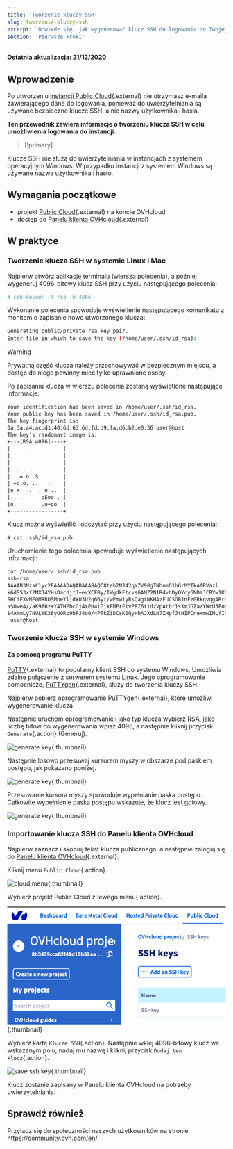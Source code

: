 ```yaml
---
title: 'Tworzenie kluczy SSH'
slug: tworzenie-kluczy-ssh
excerpt: 'Dowiedz się, jak wygenerować klucz SSH do logowania do Twojej instancji'
section: 'Pierwsze kroki'
---
```


**Ostatnia aktualizacja: 21/12/2020**

## Wprowadzenie

Po utworzeniu [instancji Public Cloud](https://www.ovh.pl/public-cloud/){.external} nie otrzymasz e-maila zawierającego dane do logowania, ponieważ do uwierzytelniania są używane bezpieczne klucze SSH, a nie nazwy użytkownika i hasła.

**Ten przewodnik zawiera informacje o tworzeniu klucza SSH w celu umożliwienia logowania do instancji.**

> [!primary]
>
Klucze SSH nie służą do uwierzytelniania w instancjach z systemem operacyjnym Windows. W przypadku instancji z systemem Windows są używane nazwa użytkownika i hasło.
>

## Wymagania początkowe

* projekt [Public Cloud](https://www.ovh.pl/public-cloud/){.external} na koncie OVHcloud
* dostęp do [Panelu klienta OVHcloud](https://www.ovh.com/auth/?action=gotomanager&from=https://www.ovh.pl/&ovhSubsidiary=pl){.external}

## W praktyce

### Tworzenie klucza SSH w systemie Linux i Mac

Najpierw otwórz aplikację terminalu (wiersza polecenia), a później wygeneruj 4096-bitowy klucz SSH przy użyciu następującego polecenia:

```sh
# ssh-keygen -t rsa -b 4096
```

Wykonanie polecenia spowoduje wyświetlenie następującego komunikatu z monitem o zapisanie nowo utworzonego klucza:

```sh
Generating public/private rsa key pair.
Enter file in which to save the key (/home/user/.ssh/id_rsa):
```

> [!warning]
>
> Prywatną część klucza należy przechowywać w bezpiecznym miejscu, a dostęp do niego powinny mieć tylko uprawnione osoby.
> 

Po zapisaniu klucza w wierszu polecenia zostaną wyświetlone następujące informacje:

```ssh
Your identification has been saved in /home/user/.ssh/id_rsa.
Your public key has been saved in /home/user/.ssh/id_rsa.pub.
The key fingerprint is:
0a:3a:a4:ac:d1:40:6d:63:6d:fd:d9:fa:d6:b2:e0:36 user@host
The key's randomart image is:
+---[RSA 4096]----+
|      .          |
|                 |
| .               |
|. . . .          |
|. .=.o .S.       |
| =o.o. ..   .    |
|o +   .  . o ..  |
|.. .      oEoo . |
|o.        .o+oo  |
+-----------------+
```

Klucz można wyświetlić i odczytać przy użyciu następującego polecenia:

```ssh
# cat .ssh/id_rsa.pub
```

Uruchomienie tego polecenia spowoduje wyświetlenie następujących informacji:

```ssh
cat /home/user/.ssh/id_rsa.pub
ssh-rsa AAAAB3NzaC1yc2EAAAADAQABAAABAQC8teh2NJ42qYZV98gTNhumO1b6rMYIkAfRVazl
k6dSS3xf2MXJ4YHsDacdjtJ+evXCFBy/IWgdkFtcvsGAMZ2N1RdvhDyQYcy6NDaJCBYw1K6Gv5fJ
SHCiFXvMF0MRRUSMneYlidxU3U2q66yt/wPmw1yRsQagtNKHAzFUCSOB1nFz0RkqvqgARrHTY0bd
aS0weA//aK9f6z+Y4THPbcCj4xPH4iGikFMPrFivP8Z6tidzVpAtbr1sXmJGZazYWrU3FoK2a1sF
i4ANmLy7NULWK36yU0Rp9bFJ4o0/4PTkZiDCsK0QyHhAJXdLN7ZHpfJtHIPCnexmwIMLfIhCWhO5
 user@host
```

### Tworzenie klucza SSH w systemie Windows

#### Za pomocą programu PuTTY

[PuTTY](https://www.chiark.greenend.org.uk/~sgtatham/putty/){.external} to popularny klient SSH do systemu Windows. Umożliwia zdalne połączenie z serwerem systemu Linux. Jego oprogramowanie pomocnicze, [PuTTYgen](https://the.earth.li/~sgtatham/putty/latest/w64/puttygen.exe){.external}, służy do tworzenia kluczy SSH.

Najpierw pobierz oprogramowanie [PuTTYgen](https://the.earth.li/~sgtatham/putty/latest/w64/puttygen.exe){.external}, które umożliwi wygenerowanie klucza.

Następnie uruchom oprogramowanie i jako typ klucza wybierz RSA, jako liczbę bitów do wygenerowania wpisz 4096, a następnie kliknij przycisk `Generate`{.action} (Generuj).

![generate key](images/puttygen-01.png){.thumbnail}

Następnie losowo przesuwaj kursorem myszy w obszarze pod paskiem postępu, jak pokazano poniżej.

![generate key](images/puttygen-02.gif){.thumbnail}

Przesuwanie kursora myszy spowoduje wypełnianie paska postępu. Całkowite wypełnienie paska postępu wskazuje, że klucz jest gotowy.

![generate key](images/puttygen-03.png){.thumbnail}

### Importowanie klucza SSH do Panelu klienta OVHcloud

Najpierw zaznacz i skopiuj tekst klucza publicznego, a następnie zaloguj się do [Panelu klienta OVHcloud](https://www.ovh.com/auth/?action=gotomanager&from=https://www.ovh.pl/&ovhSubsidiary=pl){.external}.

Kliknij menu `Public Cloud`{.action}.

![cloud menu](images/cloud-menu.png){.thumbnail}

Wybierz projekt Public Cloud z lewego menu{.action}.

![select project](images/select-project.png){.thumbnail}

Wybierz kartę `Klucze SSH`{.action}. Następnie wklej 4096-bitowy klucz we wskazanym polu, nadaj mu nazwę i kliknij przycisk `Dodaj ten klucz`{.action}.

![save ssh key](images/save-key.png){.thumbnail}

Klucz zostanie zapisany w Panelu klienta OVHcloud na potrzeby uwierzytelniania.

## Sprawdź również

Przyłącz się do społeczności naszych użytkowników na stronie <https://community.ovh.com/en/>.